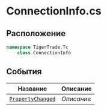 
# ConnectionInfo.cs
## Расположение
```csharp
namespace TigerTrade.Tc  
    class ConnectionInfo
```

## События
| Название | Описание |
| --- | --- |
| [`PropertyChanged`](./События/PropertyChanged.md) | *Описание* |
